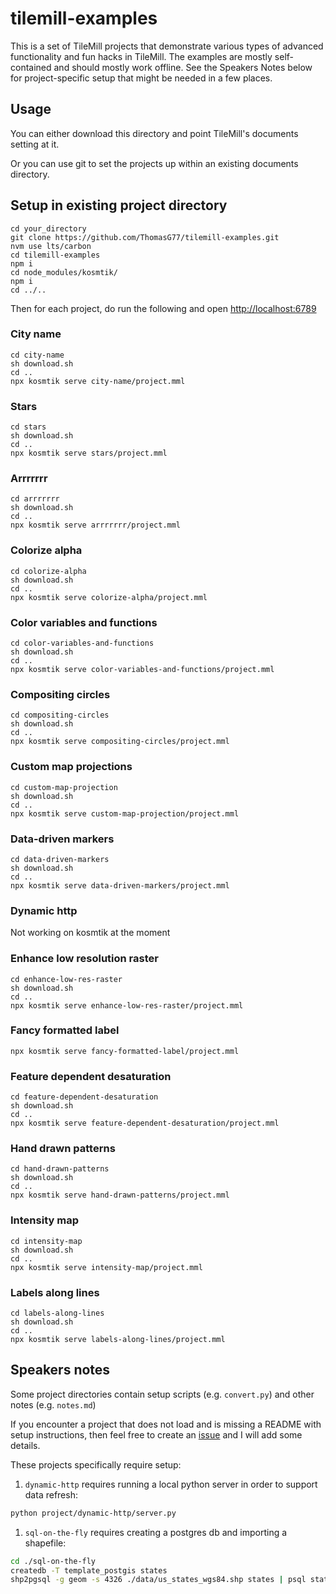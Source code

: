 # tilemill-examples

This is a set of TileMill projects that demonstrate various types of advanced
functionality and fun hacks in TileMill. The examples are mostly self-contained
and should mostly work offline. See the Speakers Notes below for project-specific setup that might be needed in a few places.


## Usage

You can either download this directory and point TileMill's documents setting at it.

Or you can use git to set the projects up within an existing documents directory.

## Setup in existing project directory

    cd your_directory
    git clone https://github.com/ThomasG77/tilemill-examples.git
    nvm use lts/carbon
    cd tilemill-examples
    npm i
    cd node_modules/kosmtik/
    npm i
    cd ../..

Then for each project, do run the following and open <http://localhost:6789>

### City name

    cd city-name
    sh download.sh
    cd ..
    npx kosmtik serve city-name/project.mml

### Stars

    cd stars
    sh download.sh
    cd ..
    npx kosmtik serve stars/project.mml

### Arrrrrrr

    cd arrrrrrr
    sh download.sh
    cd ..
    npx kosmtik serve arrrrrrr/project.mml

### Colorize alpha

    cd colorize-alpha
    sh download.sh
    cd ..
    npx kosmtik serve colorize-alpha/project.mml

### Color variables and functions

    cd color-variables-and-functions
    sh download.sh
    cd ..
    npx kosmtik serve color-variables-and-functions/project.mml

### Compositing circles

    cd compositing-circles
    sh download.sh
    cd ..
    npx kosmtik serve compositing-circles/project.mml

### Custom map projections

    cd custom-map-projection
    sh download.sh
    cd ..
    npx kosmtik serve custom-map-projection/project.mml

### Data-driven markers

    cd data-driven-markers
    sh download.sh
    cd ..
    npx kosmtik serve data-driven-markers/project.mml

### Dynamic http

Not working on kosmtik at the moment

### Enhance low resolution raster

    cd enhance-low-res-raster
    sh download.sh
    cd ..
    npx kosmtik serve enhance-low-res-raster/project.mml

### Fancy formatted label

    npx kosmtik serve fancy-formatted-label/project.mml

### Feature dependent desaturation

    cd feature-dependent-desaturation
    sh download.sh
    cd ..
    npx kosmtik serve feature-dependent-desaturation/project.mml

### Hand drawn patterns

    cd hand-drawn-patterns
    sh download.sh
    cd ..
    npx kosmtik serve hand-drawn-patterns/project.mml

### Intensity map

    cd intensity-map
    sh download.sh
    cd ..
    npx kosmtik serve intensity-map/project.mml

### Labels along lines

    cd labels-along-lines
    sh download.sh
    cd ..
    npx kosmtik serve labels-along-lines/project.mml

## Speakers notes

Some project directories contain setup scripts (e.g. `convert.py`) and other notes (e.g. `notes.md`)

If you encounter a project that does not load and is missing a README with setup instructions, then feel free to create an [issue](https://github.com/springmeyer/tilemill-examples/issues) and I will add some details.

These projects specifically require setup:

1. `dynamic-http` requires running a local python server in order to support data refresh:

```sh
python project/dynamic-http/server.py
```

1. `sql-on-the-fly` requires creating a postgres db and importing a shapefile:

```sh
cd ./sql-on-the-fly
createdb -T template_postgis states
shp2pgsql -g geom -s 4326 ./data/us_states_wgs84.shp states | psql states
```
